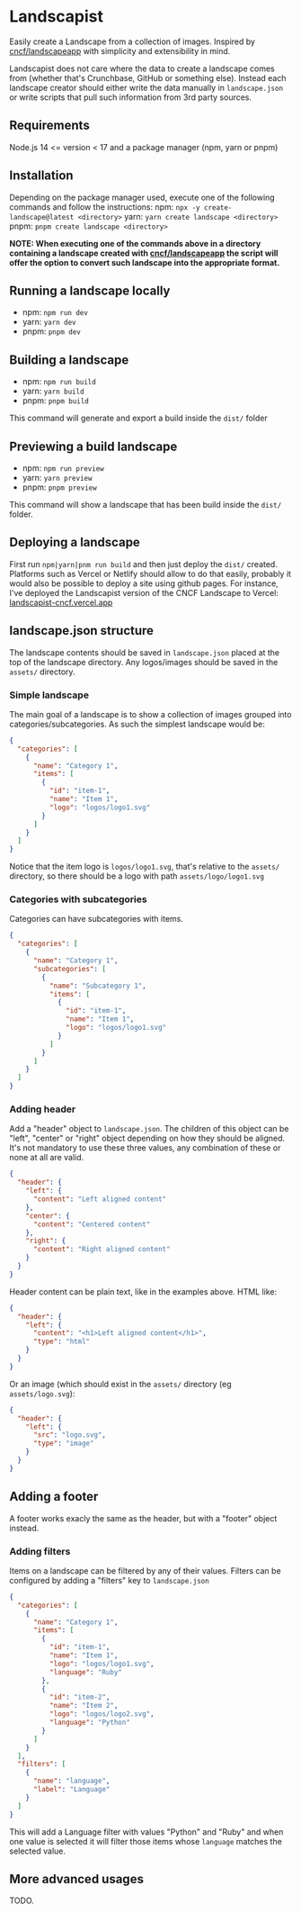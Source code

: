 # Landscapist

Easily create a Landscape from a collection of images. Inspired by [cncf/landscapeapp](https://github.com/cncf/landscapeapp)
with simplicity and extensibility in mind.

Landscapist does not care where the data to create a landscape comes from (whether that's Crunchbase, GitHub or something else).
Instead each landscape creator should either write the data manually in `landscape.json` or write scripts that pull such
information from 3rd party sources.

## Requirements

Node.js 14 <= version < 17 and a package manager (npm, yarn or pnpm)

## Installation

Depending on the package manager used, execute one of the following commands and follow the instructions:
npm: `npx -y create-landscape@latest <directory>`
yarn: `yarn create landscape <directory>`
pnpm: `pnpm create landscape <directory>`

**NOTE: When executing one of the commands above in a directory containing a landscape created with [cncf/landscapeapp](https://github.com/cncf/landscapeapp)
the script will offer the option to convert such landscape into the appropriate format.**

## Running a landscape locally

- npm: `npm run dev`
- yarn: `yarn dev`
- pnpm: `pnpm dev`

## Building a landscape

- npm: `npm run build`
- yarn: `yarn build`
- pnpm: `pnpm build`

This command will generate and export a build inside the `dist/` folder

## Previewing a build landscape

- npm: `npm run preview`
- yarn: `yarn preview`
- pnpm: `pnpm preview`

This command will show a landscape that has been build inside the `dist/` folder.

## Deploying a landscape

First run `npm|yarn|pnm run build` and then just deploy the `dist/` created. Platforms such as Vercel or Netlify should
allow to do that easily, probably it would also be possible to deploy a site using github pages. For instance, I've
deployed the Landscapist version of the CNCF Landscape to Vercel: [landscapist-cncf.vercel.app](https://landscapist-cncf.vercel.app/)

## landscape.json structure

The landscape contents should be saved in `landscape.json` placed at the top of the landscape directory. Any logos/images
should be saved in the `assets/` directory.

### Simple landscape

The main goal of a landscape is to show a collection of images grouped into categories/subcategories. As such the
simplest landscape would be:

```json
{
  "categories": [
    {
      "name": "Category 1",
      "items": [
        {
          "id": "item-1",
          "name": "Item 1",
          "logo": "logos/logo1.svg"
        }
      ]
    }
  ]
}
```

Notice that the item logo is `logos/logo1.svg`, that's relative to the `assets/` directory, so there should be a logo with
path `assets/logo/logo1.svg`

### Categories with subcategories

Categories can have subcategories with items.

```json
{
  "categories": [
    {
      "name": "Category 1",
      "subcategories": [
        {
          "name": "Subcategory 1",
          "items": [
            {
              "id": "item-1",
              "name": "Item 1",
              "logo": "logos/logo1.svg"
            }
          ]
        }
      ]
    }
  ]
}
```

### Adding header

Add a "header" object to `landscape.json`. The children of this object can be "left", "center" or "right" object depending
on how they should be aligned. It's not mandatory to use these three values, any combination of these or none at all are valid.

```json
{
  "header": {
    "left": {
      "content": "Left aligned content"
    },
    "center": {
      "content": "Centered content"
    },
    "right": {
      "content": "Right aligned content"
    }
  }
}
```

Header content can be plain text, like in the examples above. HTML like:

```json
{
  "header": {
    "left": {
      "content": "<h1>Left aligned content</h1>",
      "type": "html"
    }
  }
}
```

Or an image (which should exist in the `assets/` directory (eg `assets/logo.svg`):

```json
{
  "header": {
    "left": {
      "src": "logo.svg",
      "type": "image"
    }
  }
}
```

## Adding a footer

A footer works exacly the same as the header, but with a "footer" object instead.

### Adding filters

Items on a landscape can be filtered by any of their values. Filters can be configured by adding a "filters" key to
`landscape.json`

```json
{
  "categories": [
    {
      "name": "Category 1",
      "items": [
        {
          "id": "item-1",
          "name": "Item 1",
          "logo": "logos/logo1.svg",
          "language": "Ruby"
        },
        {
          "id": "item-2",
          "name": "Item 2",
          "logo": "logos/logo2.svg",
          "language": "Python"
        }
      ]
    }
  ],
  "filters": [
    {
      "name": "language",
      "label": "Language"
    }
  ]
}
```

This will add a Language filter with values "Python" and "Ruby" and when one value is selected it will filter those items
whose `language` matches the selected value.

## More advanced usages

TODO.

